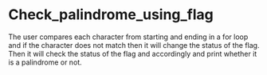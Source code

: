 # Check_palindrome_using_flag
The user compares each character from starting and ending in a for loop and if the character does not match then it will change the status of the flag. Then it will check the status of the flag and accordingly and print whether it is a palindrome or not.  

